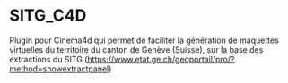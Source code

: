 # SITG_C4D

Plugin pour Cinema4d qui permet de faciliter la génération de maquettes virtuelles du territoire du canton de Genève (Suisse), sur la base des extractions du SITG
(https://www.etat.ge.ch/geoportail/pro/?method=showextractpanel)

